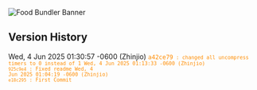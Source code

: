 ![Food Bundler Banner](https://cdn.modrinth.com/data/cached_images/ee2a4924985cf467254013057b89e792cf69a10a.png)
## Version History
Wed, 4 Jun 2025 01:30:57 -0600 (Zhinjio) <code style="color : Darkorange">a42ce79<code> : changed all uncompress timers to 0 instead of 1
Wed, 4 Jun 2025 01:13:33 -0600 (Zhinjio) <code style="color : Darkorange">925c9e4</code> : Fixed readme
Wed, 4 Jun 2025 01:04:19 -0600 (Zhinjio) <code style="color : Darkorange">e18c295</code> : First Commit
